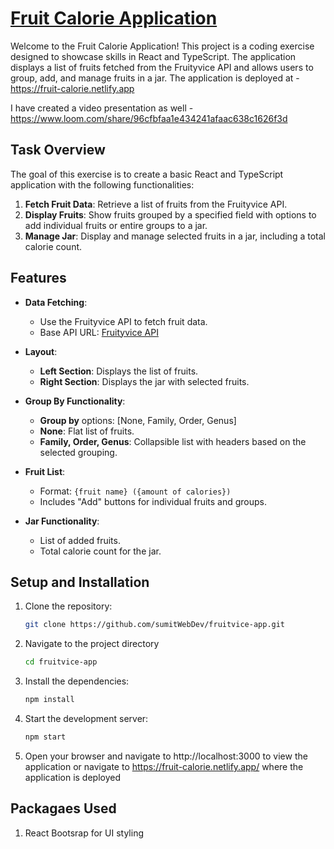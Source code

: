 # [Fruit Calorie Application](https://fruit-calorie.netlify.app)

Welcome to the Fruit Calorie Application! This project is a coding exercise designed to showcase skills in React and TypeScript. The application displays a list of fruits fetched from the Fruityvice API and allows users to group, add, and manage fruits in a jar.
The application is deployed at - https://fruit-calorie.netlify.app

I have created a video presentation as well - https://www.loom.com/share/96cfbfaa1e434241afaac638c1626f3d 

## Task Overview

The goal of this exercise is to create a basic React and TypeScript application with the following functionalities:

1. **Fetch Fruit Data**: Retrieve a list of fruits from the Fruityvice API.
2. **Display Fruits**: Show fruits grouped by a specified field with options to add individual fruits or entire groups to a jar.
3. **Manage Jar**: Display and manage selected fruits in a jar, including a total calorie count.

## Features

- **Data Fetching**: 
  - Use the Fruityvice API to fetch fruit data.
  - Base API URL: [Fruityvice API](https://www.fruityvice.com)

- **Layout**:
  - **Left Section**: Displays the list of fruits.
  - **Right Section**: Displays the jar with selected fruits.

- **Group By Functionality**:
  - **Group by** options: [None, Family, Order, Genus]
  - **None**: Flat list of fruits.
  - **Family, Order, Genus**: Collapsible list with headers based on the selected grouping.

- **Fruit List**:
  - Format: `{fruit name} ({amount of calories})`
  - Includes "Add" buttons for individual fruits and groups.

- **Jar Functionality**:
  - List of added fruits.
  - Total calorie count for the jar.

## Setup and Installation

1. Clone the repository:
   ```bash
   git clone https://github.com/sumitWebDev/fruitvice-app.git
2. Navigate to the project directory
   ```bash
   cd fruitvice-app
3. Install the dependencies:
   ```bash
   npm install
4. Start the development server:
   ```bash
   npm start
5. Open your browser and navigate to http://localhost:3000 to view the application or navigate to https://fruit-calorie.netlify.app/ where the application is deployed

## Packagaes Used 

1. React Bootsrap for UI styling
